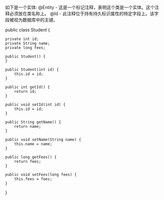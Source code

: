 如下是一个实体:
@Entity - 这是一个标记注释，表明这个类是一个实体。这个注释必须放在类名称上。
@Id - 此注释位于持有持久标识属性的特定字段上。该字段被视为数据库中的主键。



public class Student {

    private int id;
    private String name;
    private long fees;

    public Student() {
    }

    public Student(int id) {
        this.id = id;
    }

    public int getId() {
        return id;
    }

    public void setId(int id) {
        this.id = id;
    }

    public String getName() {
        return name;
    }

    public void setName(String name) {
        this.name = name;
    }

    public long getFees() {
        return fees;
    }

    public void setFees(long fees) {
        this.fees = fees;
    }
}